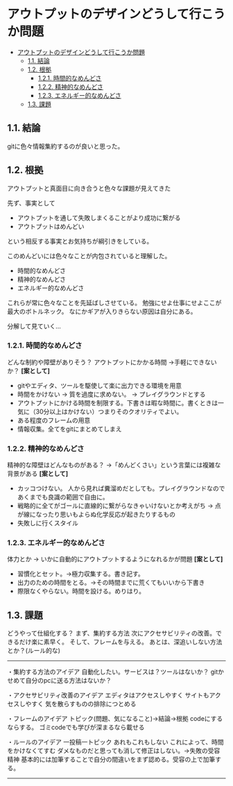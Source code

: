 # アウトプットのデザインどうして行こうか問題 
- [アウトプットのデザインどうして行こうか問題](#アウトプットのデザインどうして行こうか問題)
  - [1.1. 結論](#11-結論)
  - [1.2. 根拠](#12-根拠)
    - [1.2.1. 時間的なめんどさ](#121-時間的なめんどさ)
    - [1.2.2. 精神的なめんどさ](#122-精神的なめんどさ)
    - [1.2.3. エネルギー的なめんどさ](#123-エネルギー的なめんどさ)
  - [1.3. 課題](#13-課題)

## 1.1. 結論
gitに色々情報集約するのが良いと思った。 

## 1.2. 根拠
アウトプットと真面目に向き合うと色々な課題が見えてきた 

先ず、事実として
- アウトプットを通して失敗しまくることがより成功に繋がる
- アウトプットはめんどい

という相反する事実とお気持ちが綱引きをしている。 

このめんどいには色々なことが内包されていると理解した。

- 時間的なめんどさ
- 精神的なめんどさ
- エネルギー的なめんどさ

これらが常に色々なことを先延ばしさせている。 
勉強にせよ仕事にせよここが最大のボトルネック。 
なにかギアが入りきらない原因は自分にある。 

分解して見ていく… 

### 1.2.1. 時間的なめんどさ
どんな制約や障壁がありそう？ 
アウトプットにかかる時間 
→手軽にできないか？ 
**[案として]** 
- gitやエディタ、ツールを駆使して楽に出力できる環境を用意
- 時間をかけない -> 質を過度に求めない。 -> プレイグラウンドとする
- アウトプットにかける時間を制限する。下書きは暇な時間に。書くときは一気に（30分以上はかけない）つまりそのクオリティでよい。
- ある程度のフレームの用意 
- 情報収集。全てをgitにまとめてしまえ

### 1.2.2. 精神的なめんどさ
精神的な障壁はどんなものがある？ 
→「めんどくさい」という言葉には複雑な背景がある 
**[案として]** 
- カッコつけない。 人から見れば糞溜めだとしても。プレイグラウンドなのであくまでも良識の範囲で自由に。
- 戦略的に全てがゴールに直線的に繋がらなきゃいけないとか考えがち -> 点が線になったり思いもよらぬ化学反応が起きたりするもの
- 失敗しに行くスタイル

### 1.2.3. エネルギー的なめんどさ
体力とか
→ いかに自動的にアウトプットするようになれるかが問題
**[案として]** 
- 習慣化とセット。→極力収集する。書き記す。
- 出力のための時間をとる。→その時間までに荒くてもいいから下書き
- 際限なくやらない。時間を設ける。めりはり。

## 1.3. 課題 
どうやって仕組化する？
まず、集約する方法 
次にアクセサビリティの改善。できるだけ楽に素早く。 
そして、フレームを与える。 
あとは、深追いしない方法とか？(ルール的な) 

 ----------
・集約する方法のアイデア
自動化したい。サービスは？ツールはないか？ 
gitかせめて自分のpcに送る方法はないか？ 

・アクセサビリティ改善のアイデア 
エディタはアクセスしやすく 
サイトもアクセスしやすく 
気を散らすものの排除につとめる 

・フレームのアイデア 
トピック(問題、気になること)→結論→根拠 
codeにするならする。 
ゴミcodeでも学びが深まるなら載せる 

・ルールのアイデア 
一投稿一トピック 
あれもこれもしない 
これによって、時間をかけなくてすむ 
ダメなものだと思っても消して修正はしない。→失敗の受容精神 
基本的には加筆することで自分の間違いをまず認める。受容の上で加筆する。  

---------- 
